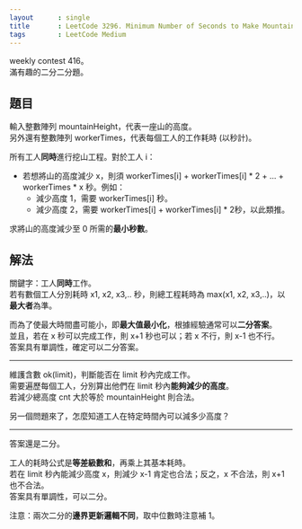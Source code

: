 ```yaml
---
layout      : single
title       : LeetCode 3296. Minimum Number of Seconds to Make Mountain Height Zero
tags        : LeetCode Medium
---
```

weekly contest 416。  
滿有趣的二分二分題。  

## 題目

輸入整數陣列 mountainHeight，代表一座山的高度。  
另外還有整數陣列 workerTimes，代表每個工人的工作耗時 (以秒計)。  

所有工人**同時**進行挖山工程。對於工人 i：  

- 若想將山的高度減少 x，則須 workerTimes[i] + workerTimes[i] \* 2 + ... + workerTimes \* x 秒。例如：  
  - 減少高度 1，需要 workerTimes[i] 秒。  
  - 減少高度 2，需要 workerTimes[i] + workerTimes[i] \* 2秒，以此類推。  

求將山的高度減少至 0 所需的**最小秒數**。  

## 解法

關鍵字：工人**同時**工作。  
若有數個工人分別耗時 x1, x2, x3,.. 秒，則總工程耗時為 max(x1, x2, x3,..)，以**最大者**為準。  

而為了使最大時間盡可能小，即**最大值最小化**，根據經驗通常可以**二分答案**。  
並且，若在 x 秒可以完成工作，則 x+1 秒也可以；若 x 不行，則 x-1 也不行。  
答案具有單調性，確定可以二分答案。  

---

維護含數 ok(limit)，判斷能否在 limit 秒內完成工作。  
需要遍歷每個工人，分別算出他們在 limit 秒內**能夠減少的高度**。  
若減少總高度 cnt 大於等於 mountainHeight 則合法。  

另一個問題來了，怎麼知道工人在特定時間內可以減多少高度？  

---

答案還是二分。  

工人的耗時公式是**等差級數和**，再乘上其基本耗時。  
若在 limit 秒內能減少高度 x，則減少 x-1 肯定也合法；反之，x 不合法，則 x+1 也不合法。  
答案具有單調性，可以二分。  

注意：兩次二分的**邊界更新邏輯不同**，取中位數時注意補 1。  
